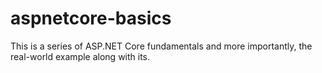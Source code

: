 # aspnetcore-basics
This is a series of ASP.NET Core fundamentals and more importantly, the real-world example along with its.
